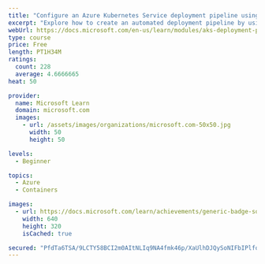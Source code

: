 ```yaml
---
title: "Configure an Azure Kubernetes Service deployment pipeline using GitHub Actions"
excerpt: "Explore how to create an automated deployment pipeline by using GitHub Actions along with Azure Kubernetes Service."
webUrl: https://docs.microsoft.com/en-us/learn/modules/aks-deployment-pipeline-github-actions/
type: course
price: Free
length: PT1H34M
ratings:
  count: 228
  average: 4.6666665
heat: 50

provider:
  name: Microsoft Learn
  domain: microsoft.com
  images:
    - url: /assets/images/organizations/microsoft.com-50x50.jpg
      width: 50
      height: 50

levels:
  - Beginner

topics:
  - Azure
  - Containers

images:
  - url: https://docs.microsoft.com/learn/achievements/generic-badge-social.png
    width: 640
    height: 320
    isCached: true

secured: "PfdTa6TSA/9LCTY58BCI2m0AItNLIq9NA4fmk46p/XaUlhDJQySoNIFbIPlfoZK9oJwVx/9onzkVCJF9ZlVrWUfmXGO1o9h90ghQOeTQeu9XlukypAd01h89q4RW1WUTLNZge7qpnNB2Fs8LXqRp9FzvGNHl+iU5b7mL42oXC2qVlZhhMiCWzt6Z/fu4wssVUFeSvbaVuJpiE6jqLFCtkFByIlNEEvvrsdlQy4M27SX6iDaHhKMYpLXoRudaugrYaU6XArNJP+dqKtIH+7zzYXMBrX7c0RqlPSalEeNoo5WU9S7J8VeE2oA/cO8VBC/wHpavn8lGzvHCjRhJPVNvjVMfQzqwx1Q2R4FHVYsWoek09zRkLGcF6z+AMlCrJQGC5kMnm6JKrMHL6si16dyOHPHzbsxXNUomK/jVOcOSsD4=;JVsIq/+ygddFriiL4hJ6Yw=="
---
```


